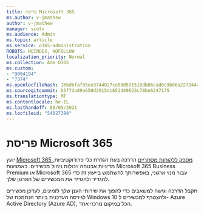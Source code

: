 ```yaml
---
title: פריסת Microsoft 365
ms.author: v-jmathew
author: v-jmathew
manager: scotv
ms.audience: Admin
ms.topic: article
ms.service: o365-administration
ROBOTS: NOINDEX, NOFOLLOW
localization_priority: Normal
ms.collection: Adm_O365
ms.custom:
- "9004194"
- "7374"
ms.openlocfilehash: 16bdbfaf95ee3744027ce03d591518db86cad0c9b86a227244a908245501eb6d
ms.sourcegitcommit: b5f7da89a650d2915dc652449623c78be6247175
ms.translationtype: MT
ms.contentlocale: he-IL
ms.lasthandoff: 08/05/2021
ms.locfileid: "54027384"
---
```

# <a name="deploy-microsoft-365"></a>פריסת Microsoft 365

יועץ [Microsoft 365 מספק ללקוחות מסחריים](https://go.microsoft.com/fwlink/?linkid=2072646) הדרכה בעת הגדרת כלי פרודוקטיביות, מדיניות אבטחה ויכולות ניהול מכשירים. באמצעות Microsoft 365 Business Premium או Microsoft 365 עבור מנוי ארגוני, באפשרותך להשתמש בייעוץ זה כדי להגדיר ולהגדיר את המכשירים של הארגון שלך.

תקבל הדרכה וגישה למשאבים כדי להפוך את שירותי הענן שלך לזמינים, לעדכן מכשירים לגירסה העדכנית ביותר הנתמכת של Windows 10 ולהצטרף למכשירים ל- Azure Active Directory (Azure AD), הכל במיקום מרכזי אחד.

